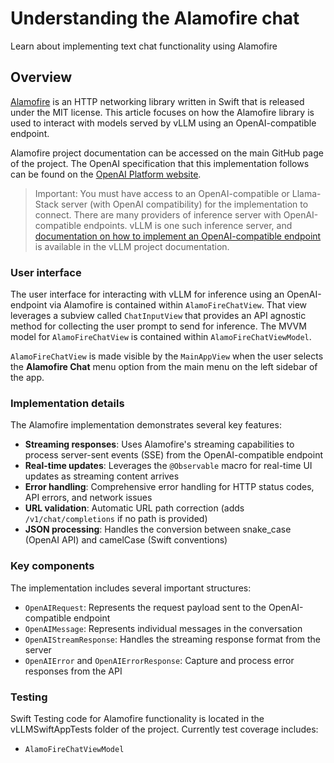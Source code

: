 # Understanding the Alamofire chat

Learn about implementing text chat functionality using Alamofire

## Overview

[Alamofire](https://github.com/Alamofire/Alamofire) is an HTTP networking library written in Swift that is released under the MIT license. This article focuses on how the Alamofire library is used to interact with models served by vLLM using an OpenAI-compatible endpoint.

Alamofire project documentation can be accessed on the main GitHub page of the project. The OpenAI specification that this implementation follows can be found on the [OpenAI Platform website](https://platform.openai.com/docs/guides/text?api-mode=responses).

>Important: You must have access to an OpenAI-compatible or Llama-Stack server (with OpenAI compatibility) for the implementation to connect. There are many providers of inference server with OpenAI-compatible endpoints. vLLM is one such inference server, and [documentation on how to implement an OpenAI-compatible endpoint](https://docs.vllm.ai/en/latest/serving/openai_compatible_server.html) is available in the vLLM project documentation.

### User interface

The user interface for interacting with vLLM for inference using an OpenAI-endpoint via Alamofire is contained within ``AlamoFireChatView``. That view leverages a subview called ``ChatInputView`` that provides an API agnostic method for collecting the user prompt to send for inference. The MVVM model for ``AlamoFireChatView`` is contained within ``AlamoFireChatViewModel``.

``AlamoFireChatView`` is made visible by the ``MainAppView`` when the user selects the **Alamofire Chat** menu option from the main menu on the left sidebar of the app.

### Implementation details

The Alamofire implementation demonstrates several key features:

- **Streaming responses**: Uses Alamofire's streaming capabilities to process server-sent events (SSE) from the OpenAI-compatible endpoint
- **Real-time updates**: Leverages the `@Observable` macro for real-time UI updates as streaming content arrives
- **Error handling**: Comprehensive error handling for HTTP status codes, API errors, and network issues
- **URL validation**: Automatic URL path correction (adds `/v1/chat/completions` if no path is provided)
- **JSON processing**: Handles the conversion between snake_case (OpenAI API) and camelCase (Swift conventions)

### Key components

The implementation includes several important structures:

- ``OpenAIRequest``: Represents the request payload sent to the OpenAI-compatible endpoint
- ``OpenAIMessage``: Represents individual messages in the conversation
- ``OpenAIStreamResponse``: Handles the streaming response format from the server
- ``OpenAIError`` and ``OpenAIErrorResponse``: Capture and process error responses from the API

### Testing

Swift Testing code for Alamofire functionality is located in the vLLMSwiftAppTests folder of the project. Currently test coverage includes:
- ``AlamoFireChatViewModel``

